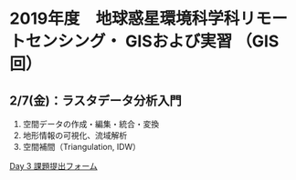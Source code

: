 # 2019年度　地球惑星環境科学科リモートセンシング・ GISおよび実習 （GIS回）

## 2/7(金)：ラスタデータ分析入門
1. 空間データの作成・編集・統合・変換
2. 地形情報の可視化、流域解析
3. 空間補間（Triangulation, IDW）

[Day 3 課題提出フォーム](https://drive.google.com/open?id=1QjEJwZEG5RP5Q3tXnJWQvYIVAWpapAjlxTjMkFzWU94)
